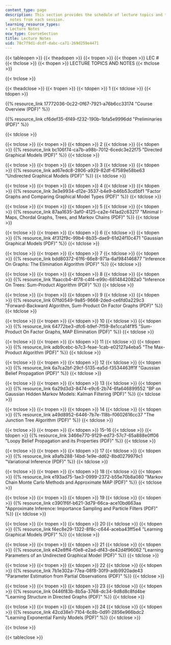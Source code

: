 ```yaml
---
content_type: page
description: This section provides the schedule of lecture topics and the lecture
  notes from each session.
learning_resource_types:
- Lecture Notes
ocw_type: CourseSection
title: Lecture Notes
uid: 78c7f9d1-dcdf-dabc-ca71-269d259e4471
---
```


{{< tableopen >}}
{{< theadopen >}}
{{< tropen >}}
{{< thopen >}}
LEC #
{{< thclose >}}
{{< thopen >}}
LECTURE TOPICS AND NOTES
{{< thclose >}}

{{< trclose >}}

{{< theadclose >}}
{{< tropen >}}
{{< tdopen >}}
1
{{< tdclose >}}
{{< tdopen >}}


{{% resource_link 17772036-0c22-0f67-7921-a76b6cc33174 "Course Overview (PDF)" %}}

{{% resource_link cf6def35-6f49-f232-190b-1bfa5e9996dd "Preliminaries (PDF)" %}}


{{< tdclose >}}

{{< trclose >}}
{{< tropen >}}
{{< tdopen >}}
2
{{< tdclose >}}
{{< tdopen >}}
{{% resource_link bc106f74-ca7b-a98b-7012-6cedc3e22f75 "Directed Graphical Models (PDF)" %}}
{{< tdclose >}}

{{< trclose >}}
{{< tropen >}}
{{< tdopen >}}
3
{{< tdclose >}}
{{< tdopen >}}
{{% resource_link ad67edc8-2806-a929-82df-67589e58be63 "Undirected Graphical Models (PDF)" %}}
{{< tdclose >}}

{{< trclose >}}
{{< tropen >}}
{{< tdopen >}}
4
{{< tdclose >}}
{{< tdopen >}}
{{% resource_link 3e3e9934-d12e-3537-b4e9-b46b53cd5bf1 "Factor Graphs and Comparing Graphical Model Types (PDF)" %}}
{{< tdclose >}}

{{< trclose >}}
{{< tropen >}}
{{< tdopen >}}
5
{{< tdclose >}}
{{< tdopen >}}
{{% resource_link 87aa1635-3af0-4125-ca2e-f41ad2c63217 "Minimal I-Maps, Chordal Graphs, Trees, and Markov Chains (PDF)" %}}
{{< tdclose >}}

{{< trclose >}}
{{< tropen >}}
{{< tdopen >}}
6
{{< tdclose >}}
{{< tdopen >}}
{{% resource_link 4f312f9c-99b4-8b35-dae9-61d24f10c471 "Gaussian Graphical Models (PDF)" %}}
{{< tdclose >}}

{{< trclose >}}
{{< tropen >}}
{{< tdopen >}}
7
{{< tdclose >}}
{{< tdopen >}}
{{% resource_link bdd80372-61f6-66e8-971a-6af984146877 "Inference On Graphs: The Elimination Algorithm (PDF)" %}}
{{< tdclose >}}

{{< trclose >}}
{{< tropen >}}
{{< tdopen >}}
8
{{< tdclose >}}
{{< tdopen >}}
{{% resource_link 1faaccb4-4f78-c4f4-e99c-6814842082a0 "Inference On Trees: Sum-Product Algorithm (PDF)" %}}
{{< tdclose >}}

{{< trclose >}}
{{< tropen >}}
{{< tdopen >}}
9
{{< tdclose >}}
{{< tdopen >}}
{{% resource_link 07fd0549-9a85-9668-2ded-ce6fd0a229c3 "Forward-Backward Algorithm, Sum-Product On Factor Graphs (PDF)" %}}
{{< tdclose >}}

{{< trclose >}}
{{< tropen >}}
{{< tdopen >}}
10
{{< tdclose >}}
{{< tdopen >}}
{{% resource_link 64772be3-dfc6-b9ef-7f59-8e1cca14f1f5 "Sum-Product On Factor Graphs, MAP Elimination (PDF)" %}}
{{< tdclose >}}

{{< trclose >}}
{{< tropen >}}
{{< tdopen >}}
11
{{< tdclose >}}
{{< tdopen >}}
{{% resource_link adb9cebc-b7c3-feae-1cab-e02127a4eba5 "The Max-Product Algorithm (PDF)" %}}
{{< tdclose >}}

{{< trclose >}}
{{< tropen >}}
{{< tdopen >}}
12
{{< tdclose >}}
{{< tdopen >}}
{{% resource_link 6a7ca2bf-29cf-5135-ea5d-f3534463ff1f "Gaussian Belief Propagation (PDF)" %}}
{{< tdclose >}}

{{< trclose >}}
{{< tropen >}}
{{< tdopen >}}
13
{{< tdclose >}}
{{< tdopen >}}
{{% resource_link 6a29d3d3-8474-e9c6-2b74-6fa646899552 "BP on Gaussian Hidden Markov Models: Kalman Filtering (PDF)" %}}
{{< tdclose >}}

{{< trclose >}}
{{< tropen >}}
{{< tdopen >}}
14
{{< tdclose >}}
{{< tdopen >}}
{{% resource_link a49d8952-6446-7b7e-118b-f0602616cc37 "The Junction Tree Algorithm (PDF)" %}}
{{< tdclose >}}

{{< trclose >}}
{{< tropen >}}
{{< tdopen >}}
15–16
{{< tdclose >}}
{{< tdopen >}}
{{% resource_link 3466e770-9129-ed73-57c7-65a888e0ff06 "Loopy Belief Propagation and its Properties (PDF)" %}}
{{< tdclose >}}

{{< trclose >}}
{{< tropen >}}
{{< tdopen >}}
17
{{< tdclose >}}
{{< tdopen >}}
{{% resource_link a9afb288-14bd-1e9e-dd62-8bd0279979c1 "Variational Inference (PDF)" %}}
{{< tdclose >}}

{{< trclose >}}
{{< tropen >}}
{{< tdopen >}}
18
{{< tdclose >}}
{{< tdopen >}}
{{% resource_link e193ad75-1ae3-0999-2372-b55e70b8a080 "Markov Chain Monte Carlo Methods and Approximate MAP (PDF)" %}}
{{< tdclose >}}

{{< trclose >}}
{{< tropen >}}
{{< tdopen >}}
19
{{< tdclose >}}
{{< tdopen >}}
{{% resource_link c3901f6f-b621-3d79-66ca-ace10bd663aa "Approximate Inference: Importance Sampling and Particle Filters (PDF)" %}}
{{< tdclose >}}

{{< trclose >}}
{{< tropen >}}
{{< tdopen >}}
20
{{< tdclose >}}
{{< tdopen >}}
{{% resource_link f4ec8e29-1322-8f8c-c644-aceba43ff5e4 "Learning Graphical Models (PDF)" %}}
{{< tdclose >}}

{{< trclose >}}
{{< tropen >}}
{{< tdopen >}}
21
{{< tdclose >}}
{{< tdopen >}}
{{% resource_link e42e8ff4-f0e8-e2ad-df43-de42d4f96062 "Learning Parameters of an Undirected Graphical Model (PDF)" %}}
{{< tdclose >}}

{{< trclose >}}
{{< tropen >}}
{{< tdopen >}}
22
{{< tdclose >}}
{{< tdopen >}}
{{% resource_link 7b1e302a-77ea-08f8-30f9-adb9920ade43 "Parameter Estimation from Partial Observations (PDF)" %}}
{{< tdclose >}}

{{< trclose >}}
{{< tropen >}}
{{< tdopen >}}
23
{{< tdclose >}}
{{< tdopen >}}
{{% resource_link 0446f83b-8b5a-3768-dc34-9d8d8c8fd4be "Learning Structure in Directed Graphs (PDF)" %}}
{{< tdclose >}}

{{< trclose >}}
{{< tropen >}}
{{< tdopen >}}
24
{{< tdclose >}}
{{< tdopen >}}
{{% resource_link 42cd38e1-7104-6c8b-0d91-2856e966bdc2 "Learning Exponential Family Models (PDF)" %}}
{{< tdclose >}}

{{< trclose >}}

{{< tableclose >}}